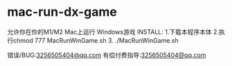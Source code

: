 # mac-run-dx-game
允许你在你的M1/M2 Mac上运行 Windows游戏 
INSTALL:
1.下载本程序本体
2.执行chmod 777 MacRunWinGame.sh
3. ./MacRunWinGame.sh





错误/BUG:3256505404@qq.com 
有偿付费指导:3256505404@qq.com 
